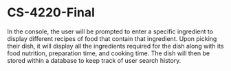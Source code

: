 # CS-4220-Final

In the console, the user will be prompted to enter a specific ingredient to display different recipes of food that contain that ingredient.
Upon picking their dish, it will display all the ingredients required for the dish along with its food nutrition, preparation time, and cooking time.
The dish will then be stored within a database to keep track of user search history.
